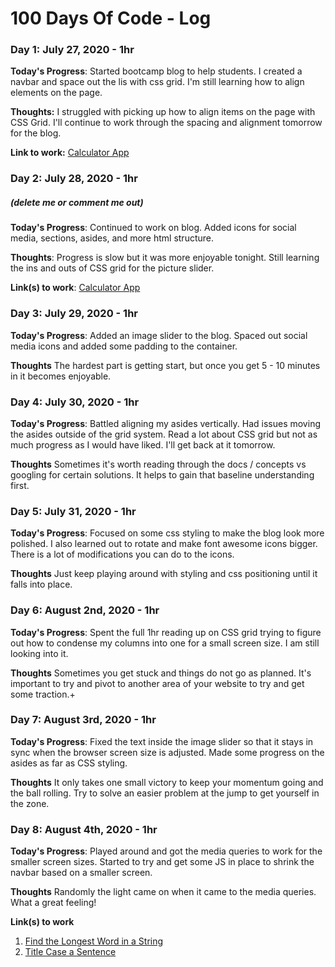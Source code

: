 # 100 Days Of Code - Log

### Day 1: July 27, 2020 - 1hr

**Today's Progress**: Started bootcamp blog to help students. I created a navbar and space out the lis with css grid. I'm still learning how to align elements on the page. 

**Thoughts:** I struggled with picking up how to align items on the page with CSS Grid. I'll continue to work through the spacing and alignment tomorrow for the blog.

**Link to work:** [Calculator App](http://www.example.com)

### Day 2: July 28, 2020 - 1hr
##### (delete me or comment me out)

**Today's Progress**: Continued to work on blog. Added icons for social media, sections, asides, and more html structure.

**Thoughts**: Progress is slow but it was more enjoyable tonight. Still learning the ins and outs of CSS grid for the picture slider.

**Link(s) to work**: [Calculator App](http://www.example.com)


### Day 3: July 29, 2020 - 1hr

**Today's Progress**: Added an image slider to the blog. Spaced out social media icons and added some padding to the container.

**Thoughts** The hardest part is getting start, but once you get 5 - 10 minutes in it becomes enjoyable.

### Day 4: July 30, 2020 - 1hr

**Today's Progress**: Battled aligning my asides vertically. Had issues moving the asides outside of the grid system. Read a lot about CSS grid but not as much progress as I would have liked. I'll get back at it tomorrow.

**Thoughts** Sometimes it's worth reading through the docs / concepts vs googling for certain solutions. It helps to gain that baseline understanding first.

### Day 5: July 31, 2020 - 1hr

**Today's Progress**: Focused on some css styling to make the blog look more polished. I also learned out to rotate and make font awesome icons bigger. There is a lot of modifications you can do to the icons. 

**Thoughts** Just keep playing around with styling and css positioning until it falls into place.

### Day 6: August 2nd, 2020 - 1hr

**Today's Progress**: Spent the full 1hr reading up on CSS grid trying to figure out how to condense my columns into one for a small screen size. I am still looking into it.

**Thoughts** Sometimes you get stuck and things do not go as planned. It's important to try and pivot to another area of your website to try and get some traction.+

### Day 7: August 3rd, 2020 - 1hr

**Today's Progress**: Fixed the text inside the image slider so that it stays in sync when the browser screen size is adjusted. Made some progress on the asides as far as CSS styling.

**Thoughts** It only takes one small victory to keep your momentum going and the ball rolling. Try to solve an easier problem at the jump to get yourself in the zone.

### Day 8: August 4th, 2020 - 1hr

**Today's Progress**: Played around and got the media queries to work for the smaller screen sizes. Started to try and get some JS in place to shrink the navbar based on a smaller screen.

**Thoughts** Randomly the light came on when it came to the media queries. What a great feeling!



**Link(s) to work**
1. [Find the Longest Word in a String](https://www.freecodecamp.com/challenges/find-the-longest-word-in-a-string)
2. [Title Case a Sentence](https://www.freecodecamp.com/challenges/title-case-a-sentence)
